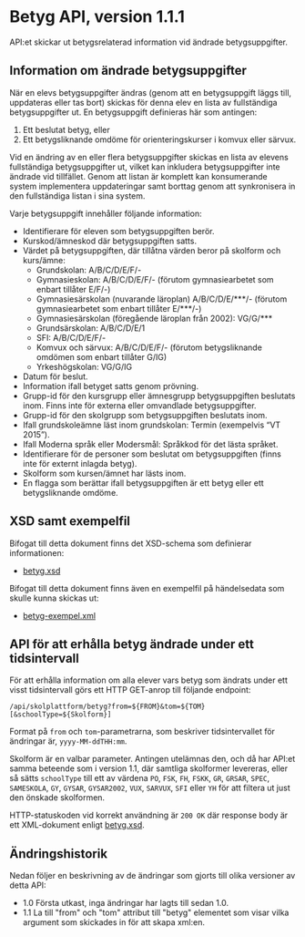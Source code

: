 Betyg API, version 1.1.1
======================
API:et skickar ut betygsrelaterad information vid ändrade betygsuppgifter.

Information om ändrade betygsuppgifter
--------------------------------------
När en elevs betygsuppgifter ändras (genom att en betygsuppgift läggs till, uppdateras eller tas bort) skickas för denna elev en lista av fullständiga betygsuppgifter ut. En betygsuppgift definieras här som antingen:

1. Ett beslutat betyg, eller
2. Ett betygsliknande omdöme för orienteringskurser i komvux eller särvux.

Vid en ändring av en eller flera betygsuppgifter skickas en lista av elevens fullständiga betygsuppgifter ut, vilket kan inkludera betygsuppgifter inte ändrade vid tillfället. Genom att listan är komplett kan konsumerande system implementera uppdateringar samt borttag genom att synkronisera in den fullständiga listan i sina system.

Varje betygsuppgift innehåller följande information:

- Identifierare för eleven som betygsuppgiften berör.
- Kurskod/ämneskod där betygsuppgiften satts.
- Värdet på betygsuppgiften, där tillåtna värden beror på skolform och kurs/ämne:
  - Grundskolan: A/B/C/D/E/F/-
  - Gymnasieskolan: A/B/C/D/E/F/- (förutom gymnasiearbetet som enbart tillåter E/F/-)
  - Gymnasiesärskolan (nuvarande läroplan) A/B/C/D/E/\*\*\*/- (förutom gymnasiearbetet som enbart tillåter E/\*\*\*/-)
  - Gymnasiesärskolan (föregående läroplan från 2002): VG/G/\*\*\*
  - Grundsärskolan: A/B/C/D/E/1
  - SFI: A/B/C/D/E/F/-
  - Komvux och särvux: A/B/C/D/E/F/- (förutom betygsliknande omdömen som enbart tillåter G/IG)
  - Yrkeshögskolan: VG/G/IG
- Datum för beslut.
- Information ifall betyget satts genom prövning.
- Grupp-id för den kursgrupp eller ämnesgrupp betygsuppgiften beslutats inom. Finns inte för externa eller omvandlade betygsuppgifter.
- Grupp-id för den skolgrupp som betygsuppgiften beslutats inom.
- Ifall grundskoleämne läst inom grundskolan: Termin (exempelvis “VT 2015”).
- Ifall Moderna språk eller Modersmål: Språkkod för det lästa språket.
- Identifierare för de personer som beslutat om betygsuppgiften (finns inte för externt inlagda betyg).
- Skolform som kursen/ämnet har lästs inom.
- En flagga som berättar ifall betygsuppgiften är ett betyg eller ett betygsliknande omdöme.

XSD samt exempelfil
-------------------
Bifogat till detta dokument finns det XSD-schema som definierar informationen:
- [betyg.xsd](betyg.xsd)

Bifogat till detta dokument finns även en exempelfil på händelsedata som skulle kunna skickas ut:
- [betyg-exempel.xml](betyg-exempel.xml)

API för att erhålla betyg ändrade under ett tidsintervall 
---------------------
För att erhålla information om alla elever vars betyg som ändrats under ett visst tidsintervall görs ett HTTP GET-anrop till följande endpoint:

	/api/skolplattform/betyg?from=${FROM}&tom=${TOM}[&schoolType=${Skolform}]

Format på `from` och `tom`-parametrarna, som beskriver tidsintervallet för ändringar är, `yyyy-MM-ddTHH:mm`.

Skolform är en valbar parameter. Antingen utelämnas den, och då har API:et samma beteende som i version 1.1,
där samtliga skolformer levereras, eller så sätts `schoolType` till ett av värdena `PO`, `FSK`, `FH`, `FSKK`, `GR`,
`GRSAR`, `SPEC`, `SAMESKOLA`, `GY`, `GYSAR`, `GYSAR2002`, `VUX`, `SARVUX`, `SFI` eller `YH` för att filtera ut just
den önskade skolformen.

HTTP-statuskoden vid korrekt användning är `200 OK` där response body är ett XML-dokument enligt [betyg.xsd](betyg.xsd).

Ändringshistorik
----------------
Nedan följer en beskrivning av de ändringar som gjorts till olika versioner av detta API:
- 1.0 Första utkast, inga ändringar har lagts till sedan 1.0.
- 1.1 La till "from" och "tom" attribut till "betyg" elementet som visar vilka argument som skickades in för att skapa xml:en.
